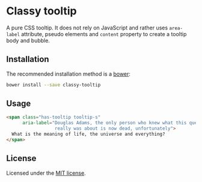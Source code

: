 Classy tooltip
==============

A pure CSS tooltip. It does not rely on JavaScript and rather uses
`area-label` attribute, pseudo elements and `content` property to create a
tooltip body and bubble.

Installation
------------

The recommended installation method is a [bower](http://bower.io):

```sh
bower install --save classy-tooltip
```

Usage
-----

```html
<span class="has-tooltip tooltip-s"
      aria-label="Douglas Adams, the only person who knew what this question
                  really was about is now dead, unfortunately">
  What is the meaning of life, the universe and everything?
</span>
```

License
-------

Licensed under the [MIT license](http://mit-license.org/vitalk).
